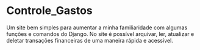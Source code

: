 # Controle_Gastos
Um site bem simples para aumentar a minha familiaridade com algumas funções e comandos do Django.
No site é possível arquivar, ler, atualizar e deletar transações financeiras de uma maneira rápida e acessível.
